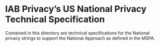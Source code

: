 <h1 id="gpp-extension-iab-privacy-s-national-privacy-technical-specification">IAB Privacy’s US National Privacy Technical Specification</h1>


Contained in this directory are technical specifications for the National privacy strings to support the National Approach as defined in the MSPA.
